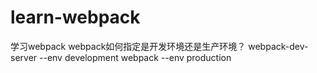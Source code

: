# learn-webpack
学习webpack
webpack如何指定是开发环境还是生产环境？
  webpack-dev-server --env development
  webpack --env production

